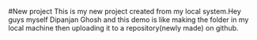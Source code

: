 #New project
This is my new project created from my local system.Hey guys myself Dipanjan Ghosh and this demo is like making the folder in my local machine then uploading it to a repository(newly made) on github.